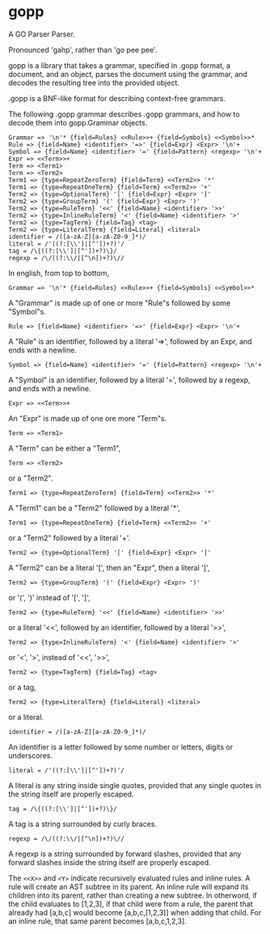 gopp
====

A GO Parser Parser.

Pronounced 'gahp', rather than 'go pee pee'.

gopp is a library that takes a grammar, specified in .gopp format, a document, and an object, parses the document using the grammar, and decodes the resulting tree into the provided object.

.gopp is a BNF-like format for describing context-free grammars.

The following .gopp grammar describes .gopp grammars, and how to decode them into gopp.Grammar objects.

```
Grammar => '\n'* {field=Rules} <<Rule>>+ {field=Symbols} <<Symbol>>*
Rule => {field=Name} <identifier> '=>' {field=Expr} <Expr> '\n'+
Symbol => {field=Name} <identifier> '=' {field=Pattern} <regexp> '\n'+
Expr => <<Term>>+
Term => <Term1>
Term => <Term2>
Term1 => {type=RepeatZeroTerm} {field=Term} <<Term2>> '*'
Term1 => {type=RepeatOneTerm} {field=Term} <<Term2>> '+'
Term2 => {type=OptionalTerm} '[' {field=Expr} <Expr> ']'
Term2 => {type=GroupTerm} '(' {field=Expr} <Expr> ')'
Term2 => {type=RuleTerm} '<<' {field=Name} <identifier> '>>'
Term2 => {type=InlineRuleTerm} '<' {field=Name} <identifier> '>'
Term2 => {type=TagTerm} {field=Tag} <tag>
Term2 => {type=LiteralTerm} {field=Literal} <literal>
identifier = /([a-zA-Z][a-zA-Z0-9_]*)/
literal = /'((?:[\\']|[^'])+?)'/
tag = /\{((?:[\\']|[^'])+?)\}/
regexp = /\/((?:\\/|[^\n])+?)\//
```

In english, from top to bottom,
```
Grammar => '\n'* {field=Rules} <<Rule>>+ {field=Symbols} <<Symbol>>*
```
A "Grammar" is made up of one or more "Rule"s followed by some "Symbol"s.
```
Rule => {field=Name} <identifier> '=>' {field=Expr} <Expr> '\n'+
```
A "Rule" is an identifier, followed by a literal '=>', followed by an Expr, and ends with a newline.
```
Symbol => {field=Name} <identifier> '=' {field=Pattern} <regexp> '\n'+
```
A "Symbol" is an identifier, followed by a literal '=', followed by a regexp, and ends with a newline.
```
Expr => <<Term>>+
```
An "Expr" is made up of one ore more "Term"s.
```
Term => <Term1>
```
A "Term" can be either a "Term1",
```
Term => <Term2>
```
or a "Term2".
```
Term1 => {type=RepeatZeroTerm} {field=Term} <<Term2>> '*'
```
A "Term1" can be a "Term2" followed by a literal '*',
```
Term1 => {type=RepeatOneTerm} {field=Term} <<Term2>> '+'
```
or a "Term2" followed by a literal '+'.
```
Term2 => {type=OptionalTerm} '[' {field=Expr} <Expr> ']'
```
A "Term2" can be a literal '[', then an "Expr", then a literal ']',
```
Term2 => {type=GroupTerm} '(' {field=Expr} <Expr> ')'
```
or '(', ')' instead of '[', ']',
```
Term2 => {type=RuleTerm} '<<' {field=Name} <identifier> '>>'
```
or a literal '<<', followed by an identifier, followed by a literal '>>',
```
Term2 => {type=InlineRuleTerm} '<' {field=Name} <identifier> '>'
```
or '<', '>', instead of '<<', '>>',
```
Term2 => {type=TagTerm} {field=Tag} <tag>
```
or a tag,
```
Term2 => {type=LiteralTerm} {field=Literal} <literal>
```
or a literal.
```
identifier = /([a-zA-Z][a-zA-Z0-9_]*)/
```
An identifier is a letter followed by some number or letters, digits or underscores.
```
literal = /'((?:[\\']|[^'])+?)'/
```
A literal is any string inside single quotes, provided that any single quotes in the string itself are properly escaped.
```
tag = /\{((?:[\\']|[^'])+?)\}/
```
A tag is a string surrounded by curly braces.
```
regexp = /\/((?:\\/|[^\n])+?)\//
```
A regexp is a string surrounded by forward slashes, provided that any forward slashes inside the string itself are properly escaped.

The ```<<X>>``` and ```<Y>``` indicate recursively evaluated rules and inline rules. A rule will create an AST subtree in its parent. An inline rule will expand its children into its parent, rather than creating a new subtree. In otherword, if the child evaluates to [1,2,3], if that child were from a rule, the parent that already had [a,b,c] would become [a,b,c,[1,2,3]] when adding that child. For an inline rule, that same parent becomes [a,b,c,1,2,3].

